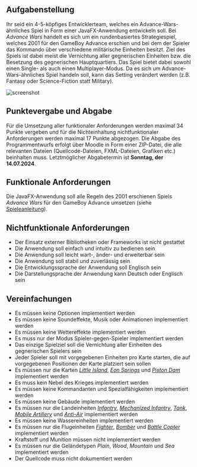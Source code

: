 ## Aufgabenstellung

Ihr seid ein 4-5-köpfiges Entwicklerteam, welches ein Advance-Wars-ähnliches Spiel in Form einer JavaFX-Anwendung
entwickeln soll. Bei _Advance Wars_ handelt es sich um ein rundenbasiertes Strategiespiel, welches 2001 für den GameBoy
Advance erschien und bei dem der Spieler das Kommando über verschiedene militärische Einheiten besitzt. Ziel des Spiels
ist dabei meist die Vernichtung aller gegnerischen Einheiten bzw. die Besetzung des gegnerischen Hauptquartiers. Das
Spiel bietet dabei sowohl einen Single- als auch einen Multiplayer-Modus. Da es sich um Advance-Wars-ähnliches Spiel
handeln soll, kann das Setting verändert werden (z.B. Fantasy oder Science-Fiction statt Military).

![screenshot](screenshot.png)

## Punktevergabe und Abgabe

Für die Umsetzung aller funktionaler Anforderungen werden maximal 34 Punkte vergeben und für die Nichteinhaltung
nichtfunktionaler Anforderungen werden maximal 17 Punkte abgezogen. Die Abgabe des Programmentwurfs erfolgt über
Moodle in Form einer ZIP-Datei, die alle relevanten Dateien (Quellcode-Dateien, FXML-Dateien, Grafiken etc.) beinhalten
muss. Letztmöglicher Abgabetermin ist **Sonntag, der 14.07.2024**.

## Funktionale Anforderungen

Die JavaFX-Anwendung soll alle Regeln des 2001 erschienen Spiels _Advance Wars_ für den GameBoy Advance umsetzen
(siehe [Spieleanleitung](manual.pdf)).

## Nichtfunktionale Anforderungen

- Der Einsatz externer Bibliotheken oder Frameworks ist nicht gestattet
- Die Anwendung soll einfach und intuitiv zu bedienen sein
- Die Anwendung soll leicht wart-, änder- und erweiterbar sein
- Die Anwendung soll stabil und zuverlässig sein
- Die Entwicklungssprache der Anwendung soll Englisch sein
- Die Darstellungsprache der Anwendung kann Deutsch oder Englisch sein

## Vereinfachungen

- Es müssen keine Optionen implementiert werden
- Es müssen keine Soundeffekte, Musik oder Animationen implementiert werden
- Es müssen keine Wettereffekte implementiert werden
- Es muss nur der Modus Spieler-gegen-Spieler implementiert werden
- Das einzige Spielziel soll die Vernichtung aller Einheiten des gegnerischen Spielers sein
- Jeder Spieler soll mit vorgegebenen Einheiten pro Karte starten, die auf vorgegebenen Positionen der Karte platziert
  sein sollen
- Es müssen nur die Karten [_Little Island_](https://www.warsworldnews.com/wp/aw/maps-aw/01-little-island/),
  [_Eon Springs_](https://www.warsworldnews.com/wp/aw/maps-aw/05-eon-springs/) und
  [_Piston Dam_](https://www.warsworldnews.com/wp/aw/maps-aw/17-piston-dam/) implementiert werden
- Es muss kein Nebel des Krieges implementiert werden
- Es müssen keine Kommandanten und Spezialfähigkeiten implementiert werden
- Es müssen keine Gebäude implementiert werden
- Es müssen nur die Landeinheiten [_Infantry_](https://www.warsworldnews.com/wp/aw/unit-aw/infantry/),
  [_Mechanized Infantry_](https://www.warsworldnews.com/wp/aw/unit-aw/mech/),
  [_Tank_](https://www.warsworldnews.com/wp/aw/unit-aw/tank/),
  [_Mobile Artillery_](https://www.warsworldnews.com/wp/aw/unit-aw/artillery/) und
  [_Anti-Air_](https://www.warsworldnews.com/wp/aw/unit-aw/anti-air/) implementiert werden
- Es müssen keine Wassereinheiten implementiert werden
- Es müssen nur die Flugeinheiten [_Fighter_](https://www.warsworldnews.com/wp/aw/unit-aw/fighter/),
  [_Bomber_](https://www.warsworldnews.com/wp/aw/unit-aw/bomber/) und
  [_Battle Copter_](https://www.warsworldnews.com/wp/aw/unit-aw/b-copter/) implementiert werden
- Kraftstoff und Munition müssen nicht implementiert werden
- Es müssen nur die Geländetypen _Plain_, _Wood_, _Mountain_ und _Sea_ implementiert werden
- Der Quellcode muss nicht dokumentiert werden